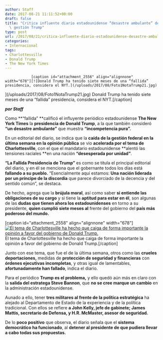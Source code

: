 ```yaml
---
author: Staff
date: 2017-08-21 11:11:52+00:00
draft: false
title: "Critica influente diario estadounidense “desastre ambulante” de\
  \ gestión Trump"
type: post
url: /2017/08/21/critica-influente-diario-estadounidense-desastre-ambulante-gestion-trump/
categories:
- Internacional
tags:
- Charlottesville
- Donald Trump
- The New York Times
---
```



				[caption id="attachment_2556" align="alignnone" width="678"][![Donald Trump ha tenido siete meses de una “fallida” presidencia, considera el NYT.](/uploads/2017/08/Foto1NotaTrump21.jpg)
](/uploads/2017/08/Foto1NotaTrump21.jpg) Donald Trump ha tenido siete meses de una “fallida” presidencia, considera el NYT.[/caption]

_**por Staff**_

Como **“fallida” **calificó el influyente periódico estadounidense **The New York Times** la **presidencia de Donald Trump**, a la que también consideró **“un desastre ambulante”** que muestra **“incompetencia pura”.**

En un editorial del diario, se indica que la **caída de la gestión federal en la última semana en la opinión pública** se vio **acelerada por el tema de Charlottesville**, con el que el mandatario estadounidense **alentó las tensiones raciales **en una nación **“desesperada por unidad”**.

**“La Fallida Presidencia de Trump”** es como se titula el principal editorial del diario, y en él se menciona que el gobernante todos los días está **fallando a su pueblo.** “Esencialmente aquí estamos: **Una nación liderada por un príncipe de la discordia** que parece divorciado de la decencia y del sentido común”, se destaca.

De hecho, agrega que la **brújula moral**, así como saber **si entiende las obligaciones de su cargo** y si tiene la **aptitud para estar en él**, son algunas de las **dudas que tienen ahora los estadounidenses** en torno a su presidente, **quien cumplió siete meses al** frente del gobierno del **país más poderoso del mundo.**

[caption id="attachment_2558" align="alignnone" width="678"][![El tema de Charlottesville ha hecho que caiga de forma importante la opinión a favor del gobierno de Donald Trump.](/uploads/2017/08/Foto2NotaTrump21.jpg)
](/uploads/2017/08/Foto2NotaTrump21.jpg) El tema de Charlottesville ha hecho que caiga de forma importante la opinión a favor del gobierno de Donald Trump.[/caption]

Junto con ese tema, que fue el de la última semana, otros como las **crueles deportaciones,** medidas de **protección de seguridad y financieras** con **órdenes ejecutivas incompletas**, y otras igual de lamentables, **afortunadamente han fallado**, indica el diario.

Para el periódico **Trump es el problema,** y ello quedó aún más en claro con la **salida del estratega Steve Bannon**, que **no se cree marque un cambio** en la administración estadounidense.

Aunado a ello, tener **tres militares al frente de la política estratégica** ha alejado al Departamento de Estado de la experiencia y de la política tradicional. Con ellos se refiere **a John Kelly, jefe de gabinete; James Mattis, secretario de Defensa, y H.R. McMaster, asesor de seguridad.**

De lo **poco positivo** que observa, el diario señala que el **sistema democrático ha funcionado**, al **detener al presidente de que pudiera llevar a cabo todas sus propuestas.**		
